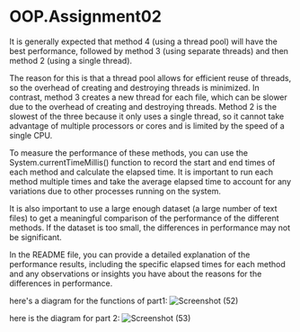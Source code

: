 # OOP.Assignment02
It is generally expected that method 4 (using a thread pool) will have the best performance, followed by method 3 (using separate threads) and then method 2 (using a single thread).

The reason for this is that a thread pool allows for efficient reuse of threads, so the overhead of creating and destroying threads is minimized. In contrast, method 3 creates a new thread for each file, which can be slower due to the overhead of creating and destroying threads. Method 2 is the slowest of the three because it only uses a single thread, so it cannot take advantage of multiple processors or cores and is limited by the speed of a single CPU.

To measure the performance of these methods, you can use the System.currentTimeMillis() function to record the start and end times of each method and calculate the elapsed time. It is important to run each method multiple times and take the average elapsed time to account for any variations due to other processes running on the system.

It is also important to use a large enough dataset (a large number of text files) to get a meaningful comparison of the performance of the different methods. If the dataset is too small, the differences in performance may not be significant.

In the README file, you can provide a detailed explanation of the performance results, including the specific elapsed times for each method and any observations or insights you have about the reasons for the differences in performance.

here's a diagram for the functions of part1: 
![Screenshot (52)](https://user-images.githubusercontent.com/118915763/212136428-d64660e6-c83d-4369-81f1-8fabfdcd75e3.png)


here is the diagram for part 2: 
![Screenshot (53)](https://user-images.githubusercontent.com/118915763/212136455-f69d99ef-a6a6-48fd-ae56-1ef831981e7e.png)

